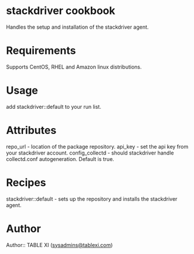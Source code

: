 # stackdriver cookbook

Handles the setup and installation of the stackdriver agent.

# Requirements

Supports CentOS, RHEL and Amazon linux distributions.

# Usage

add stackdriver::default to your run list.

# Attributes

repo_url - location of the package repository.
api_key - set the api key from your stackdriver account.
config_collectd - should stackdriver handle collectd.conf autogeneration.  Default is true.

# Recipes

stackdriver::default - sets up the repository and installs the stackdriver agent.

# Author

Author:: TABLE XI (<sysadmins@tablexi.com>)
